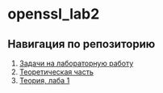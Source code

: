 
# openssl_lab2

## Навигация по репозиторию 
1. [Задачи на лабораторную работу](https://github.com/netconpi/openssl_lab2/blob/master/task.md) 
2. [Теоретическая часть](https://github.com/netconpi/openssl_lab2/blob/master/theory.md)
3. [Теория, лаба 1](https://github.com/netconpi/openssl_lab2/blob/master/openssl_analys.md)

